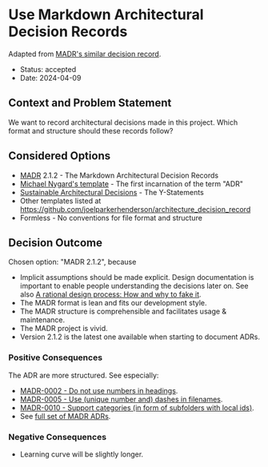# Use Markdown Architectural Decision Records

Adapted from
[MADR's similar decision record](https://github.com/adr/madr/blob/2.1.2/docs/adr/0000-use-markdown-architectural-decision-records.md).

* Status: accepted
* Date: 2024-04-09

## Context and Problem Statement

We want to record architectural decisions made in this project.
Which format and structure should these records follow?

## Considered Options

* [MADR](https://adr.github.io/madr/) 2.1.2 - The Markdown Architectural Decision Records
* [Michael Nygard's template](http://thinkrelevance.com/blog/2011/11/15/documenting-architecture-decisions) - The first incarnation of the term "ADR"
* [Sustainable Architectural Decisions](https://www.infoq.com/articles/sustainable-architectural-design-decisions) - The Y-Statements
* Other templates listed at <https://github.com/joelparkerhenderson/architecture_decision_record>
* Formless - No conventions for file format and structure

## Decision Outcome

Chosen option: "MADR 2.1.2", because

* Implicit assumptions should be made explicit.
  Design documentation is important to enable people understanding the decisions later on.
  See also [A rational design process: How and why to fake it](https://doi.org/10.1109/TSE.1986.6312940).
* The MADR format is lean and fits our development style.
* The MADR structure is comprehensible and facilitates usage & maintenance.
* The MADR project is vivid.
* Version 2.1.2 is the latest one available when starting to document ADRs.

### Positive Consequences

The ADR are more structured. See especially:
* [MADR-0002 - Do not use numbers in headings](https://github.com/adr/madr/blob/2.1.2/docs/adr/0002-do-not-use-numbers-in-headings.md).
* [MADR-0005 - Use (unique number and) dashes in filenames](https://github.com/adr/madr/blob/2.1.2/docs/adr/0005-use-dashes-in-filenames.md).
* [MADR-0010 - Support categories (in form of subfolders with local ids)](https://github.com/adr/madr/blob/2.1.2/docs/adr/0010-support-categories.md).
* See [full set of MADR ADRs](https://github.com/adr/madr/blob/2.1.2/docs/adr).

### Negative Consequences

* Learning curve will be slightly longer.
